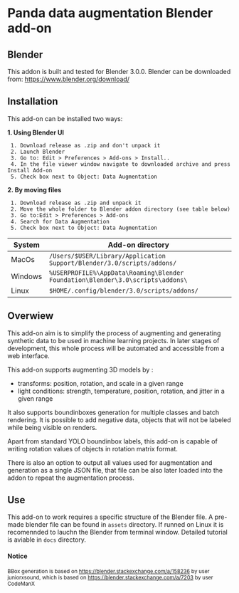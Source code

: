 ﻿# Panda data augmentation Blender add-on

## Blender

This addon is built and tested for Blender 3.0.0. Blender can be downloaded from: https://www.blender.org/download/
## Installation
This add-on can be installed two ways:

**1. Using Blender UI**

	 1. Download release as .zip and don't unpack it
	 2. Launch Blender
	 3. Go to: Edit > Preferences > Add-ons > Install..
	 4. In the file viewer window navigate to downloaded archive and press Install Add-on
	 5. Check box next to Object: Data Augmentation

 **2. By moving files**

	 1. Download release as .zip and unpack it
	 2. Move the whole folder to Blender addon directory (see table below)
	 3. Go to:Edit > Preferences > Add-ons
	 4. Search for Data Augmentation
	 5. Check box next to Object: Data Augmentation
| System  | Add-on directory |
|--|--|
| MacOs |`/Users/$USER/Library/Application Support/Blender/3.0/scripts/addons/` |
| Windows| `%USERPROFILE%\AppData\Roaming\Blender Foundation\Blender\3.0\scripts\addons\` |
| Linux| `$HOME/.config/blender/3.0/scripts/addons/` |

## Overwiew

This add-on aim is to simplify the process of augmenting and generating synthetic data to be used in machine learning projects. In later stages of development, this whole process will be automated and accessible from a web interface.

This add-on supports augmenting 3D models by :
 - transforms: position, rotation, and scale in a given range
 - light conditions: strength, temperature, position, rotation, and jitter in a given range

 It also supports boundinboxes generation for multiple classes and batch rendering. It is possible to add negative data, objects that will not be labeled while being visible on renders.

Apart from standard YOLO boundinbox labels, this add-on is capable of writing rotation values of objects in rotation matrix format.

There is also an option to output all values used for augmentation and generation as a single JSON file, that file can be also later loaded into the addon to repeat the augmentation process.

## Use
This add-on to work requires a specific structure of the Blender file. A pre-made blender file can be found in `assets` directory. If runned on Linux it is recomennded to lauchn the Blender from terminal window.  Detailed tutorial is aviable in `docs` directory.


#### Notice

<sup>BBox generation is based on https://blender.stackexchange.com/a/158236 by user juniorxsound, which is based on https://blender.stackexchange.com/a/7203 by user CodeManX</sup>